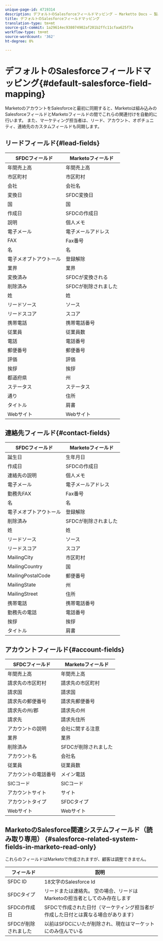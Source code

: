 ```yaml
---
unique-page-id: 4719314
description: デフォルトのSalesforceフィールドマッピング — Marketto Docs — 製品ドキュメント
title: デフォルトのSalesforceフィールドマッピング
translation-type: tm+mt
source-git-commit: 1a29614ec938074902af201b2ffc11cfaa625f7a
workflow-type: tm+mt
source-wordcount: '362'
ht-degree: 0%

---
```



# デフォルトのSalesforceフィールドマッピング{#default-salesforce-field-mapping}

MarketoのアカウントをSalesforceと最初に同期すると、Marketoは組み込みのSalesforceフィールドとMarketoフィールドの間でこれらの関連付けを自動的に行います。 また、マーケティング担当者は、リード、アカウント、オポチュニティ、連絡先のカスタムフィールドも同期します。

## リードフィールド{#lead-fields}

| SFDCフィールド | Marketoフィールド |
|---|---|
| 年間売上高 | 年間売上高 |
| 市区町村 | 市区町村 |
| 会社 | 会社名 |
| 変換日 | SFDC変換日 |
| 国 | 国 |
| 作成日 | SFDCの作成日 |
| 説明 | 個人メモ |
| 電子メール | 電子メールアドレス |
| FAX | Fax番号 |
| 名 | 名 |
| 電子メオプトアウトール | 登録解除 |
| 業界 | 業界 |
| 変換済み | SFDCが変換される |
| 削除済み | SFDCが削除されました |
| 姓 | 姓 |
| リードソース | ソース |
| リードスコア | スコア |
| 携帯電話 | 携帯電話番号 |
| 従業員 | 従業員数 |
| 電話 | 電話番号 |
| 郵便番号 | 郵便番号 |
| 評価 | 評価 |
| 挨拶 | 挨拶 |
| 都道府県 | 州 |
| ステータス | ステータス |
| 通り | 住所 |
| タイトル | 肩書 |
| Webサイト | Webサイト |

## 連絡先フィールド{#contact-fields}

| SFDCフィールド | Marketoフィールド |
|---|---|
| 誕生日 | 生年月日 |
| 作成日 | SFDCの作成日 |
| 連絡先の説明 | 個人メモ |
| 電子メール | 電子メールアドレス |
| 勤務先FAX | Fax番号 |
| 名 | 名 |
| 電子メオプトアウトール | 登録解除 |
| 削除済み | SFDCが削除されました |
| 姓 | 姓 |
| リードソース | ソース |
| リードスコア | スコア |
| MailingCity | 市区町村 |
| MailingCountry | 国 |
| MailingPostalCode | 郵便番号 |
| MailingState | 州 |
| MailingStreet | 住所 |
| 携帯電話 | 携帯電話番号 |
| 勤務先の電話 | 電話番号 |
| 挨拶 | 挨拶 |
| タイトル | 肩書 |

## アカウントフィールド{#account-fields}

| SFDCフィールド | Marketoフィールド |
|---|---|
| 年間売上高 | 年間売上高 |
| 請求先の市区町村 | 請求先の市区町村 |
| 請求国 | 請求国 |
| 請求先の郵便番号 | 請求先郵便番号 |
| 請求先の州/郡 | 請求先の州 |
| 請求先 | 請求先住所 |
| アカウントの説明 | 会社に関する注意 |
| 業界 | 業界 |
| 削除済み | SFDCが削除されました |
| アカウント名 | 会社名 |
| 従業員 | 従業員数 |
| アカウントの電話番号 | メイン電話 |
| SICコード | SICコード |
| アカウントサイト | サイト |
| アカウントタイプ | SFDCタイプ |
| Webサイト | Webサイト |

## MarketoのSalesforce関連システムフィールド（読み取り専用） {#salesforce-related-system-fields-in-marketo-read-only}

これらのフィールドはMarketoで作成されますが、顧客は調整できません。

| フィールド | 説明 |
|---|---|
| SFDC ID | 18文字のSalesforce Id |
| SFDCタイプ | リードまたは連絡先。 空の場合、リードはMarketoの担当者としてのみ存在します |
| SFDCの作成日 | SFDCで作成された日付（マーケティング担当者が作成した日付とは異なる場合があります） |
| SFDCが削除されました | 以前はSFDCにいたが削除され、現在はマーケットにのみ住んでいる |

